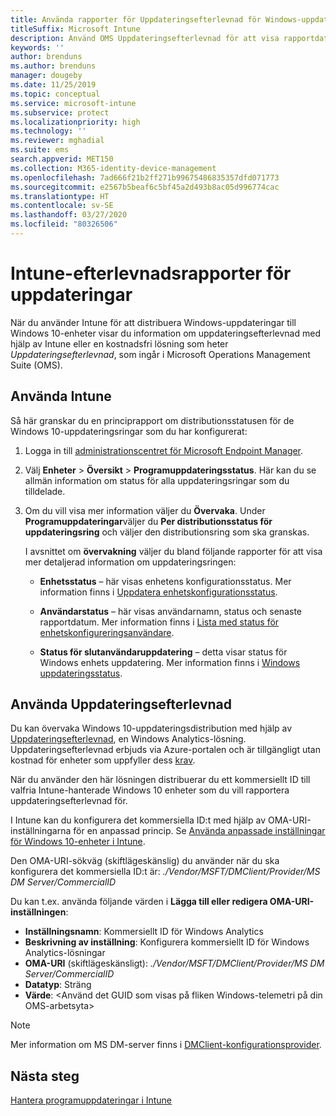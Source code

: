 ```yaml
---
title: Använda rapporter för Uppdateringsefterlevnad för Windows-uppdateringar i Microsoft Intune
titleSuffix: Microsoft Intune
description: Använd OMS Uppdateringsefterlevnad för att visa rapportdata för Windows-uppdateringar som du distribuerar med Intune.
keywords: ''
author: brenduns
ms.author: brenduns
manager: dougeby
ms.date: 11/25/2019
ms.topic: conceptual
ms.service: microsoft-intune
ms.subservice: protect
ms.localizationpriority: high
ms.technology: ''
ms.reviewer: mghadial
ms.suite: ems
search.appverid: MET150
ms.collection: M365-identity-device-management
ms.openlocfilehash: 7ad666f21b2ff271b99675486835357dfd071773
ms.sourcegitcommit: e2567b5beaf6c5bf45a2d493b8ac05d996774cac
ms.translationtype: HT
ms.contentlocale: sv-SE
ms.lasthandoff: 03/27/2020
ms.locfileid: "80326506"
---
```

# <a name="intune-compliance-reports-for-updates"></a>Intune-efterlevnadsrapporter för uppdateringar

När du använder Intune för att distribuera Windows-uppdateringar till Windows 10-enheter visar du information om uppdateringsefterlevnad med hjälp av Intune eller en kostnadsfri lösning som heter *Uppdateringsefterlevnad*, som ingår i Microsoft Operations Management Suite (OMS).

## <a name="use-intune"></a>Använda Intune

Så här granskar du en principrapport om distributionsstatusen för de Windows 10-uppdateringsringar som du har konfigurerat:

1. Logga in till [administrationscentret för Microsoft Endpoint Manager](https://go.microsoft.com/fwlink/?linkid=2109431).

2. Välj **Enheter** > **Översikt** > **Programuppdateringsstatus**. Här kan du se allmän information om status för alla uppdateringsringar som du tilldelade.

3. Om du vill visa mer information väljer du **Övervaka**. Under **Programuppdateringar**väljer du **Per distributionsstatus för uppdateringsring** och väljer den distributionsring som ska granskas.

   I avsnittet om **övervakning** väljer du bland följande rapporter för att visa mer detaljerad information om uppdateringsringen:

   - **Enhetsstatus** – här visas enhetens konfigurationsstatus. Mer information finns i [Uppdatera enhetskonfigurationsstatus]( https://docs.microsoft.com/graph/api/intune-deviceconfig-deviceconfigurationdevicestatus-update?view=graph-rest-1.0).

   - **Användarstatus** – här visas användarnamn, status och senaste rapportdatum. Mer information finns i [Lista med status för enhetskonfigureringsanvändare](https://docs.microsoft.com/graph/api/intune-deviceconfig-deviceconfigurationuserstatus-list?view=graph-rest-1.0).

   - **Status för slutanvändaruppdatering** – detta visar status för Windows enhets uppdatering. Mer information finns i [Windows uppdateringsstatus](https://docs.microsoft.com/graph/api/resources/intune-shared-windowsupdatestate?view=graph-rest-beta).

## <a name="use-update-compliance"></a>Använda Uppdateringsefterlevnad

Du kan övervaka Windows 10-uppdateringsdistribution med hjälp av [Uppdateringsefterlevnad](https://technet.microsoft.com/itpro/windows/manage/update-compliance-monitor), en Windows Analytics-lösning. Uppdateringsefterlevnad erbjuds via Azure-portalen och är tillgängligt utan kostnad för enheter som uppfyller dess [krav](https://docs.microsoft.com/windows/deployment/update/update-compliance-get-started#update-compliance-prerequisites).  

När du använder den här lösningen distribuerar du ett kommersiellt ID till valfria Intune-hanterade Windows 10 enheter som du vill rapportera uppdateringsefterlevnad för.  

I Intune kan du konfigurera det kommersiella ID:t med hjälp av OMA-URI-inställningarna för en anpassad princip. Se [Använda anpassade inställningar för Windows 10-enheter i Intune](../configuration/custom-settings-windows-10.md).

Den OMA-URI-sökväg (skiftlägeskänslig) du använder när du ska konfigurera det kommersiella ID:t är: *./Vendor/MSFT/DMClient/Provider/MS DM Server/CommercialID*  

Du kan t.ex. använda följande värden i **Lägga till eller redigera OMA-URI-inställningen**:

- **Inställningsnamn**: Kommersiellt ID för Windows Analytics
- **Beskrivning av inställning**: Konfigurera kommersiellt ID för Windows Analytics-lösningar
- **OMA-URI** (skiftlägeskänsligt): *./Vendor/MSFT/DMClient/Provider/MS DM Server/CommercialID*
- **Datatyp**: Sträng
- **Värde**: \<Använd det GUID som visas på fliken Windows-telemetri på din OMS-arbetsyta>

> [!NOTE]
> Mer information om MS DM-server finns i [DMClient-konfigurationsprovider]( https://docs.microsoft.com/windows/client-management/mdm/dmclient-csp).

## <a name="next-steps"></a>Nästa steg

[Hantera programuppdateringar i Intune](windows-update-for-business-configure.md)
